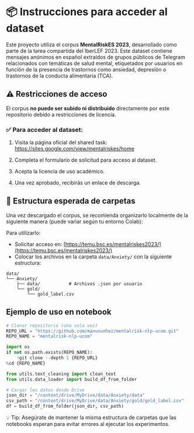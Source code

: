 # 📦 Instrucciones para acceder al dataset

Este proyecto utiliza el corpus **MentalRiskES 2023**, desarrollado como parte de la tarea compartida del IberLEF 2023. Este dataset contiene mensajes anónimos en español extraídos de grupos públicos de Telegram relacionados con temáticas de salud mental, etiquetados por usuarios en función de la presencia de trastornos como ansiedad, depresión o trastornos de la conducta alimentaria (TCA).

## ⚠️ Restricciones de acceso

El corpus **no puede ser subido ni distribuido** directamente por este repositorio debido a restricciones de licencia.

### ✅ Para acceder al dataset:

1. Visita la página oficial del shared task:  
   https://sites.google.com/view/mentalriskes/home

2. Completa el formulario de solicitud para acceso al dataset.

3. Acepta la licencia de uso académico.

4. Una vez aprobado, recibirás un enlace de descarga.

## 📁 Estructura esperada de carpetas

Una vez descargado el corpus, se recomienda organizarlo localmente de la siguiente manera (puede variar según tu entorno Colab):

Para utilizarlo:
- Solicitar acceso en: [https://temu.bsc.es/mentalriskes2023/](https://temu.bsc.es/mentalriskes2023/)
- Colocar los archivos en la carpeta `data/Anxiety/` con la siguiente estructura:

```
data/
└── Anxiety/
    ├── data/           # Archivos .json por usuario
    └── gold/
        └── gold_label.csv
```

## Ejemplo de uso en notebook

```python
# Clonar repositorio (una sola vez)
REPO_URL = "https://github.com/manununhez/mentalrisk-nlp-ucom.git"
REPO_NAME = "mentalrisk-nlp-ucom"

import os
if not os.path.exists(REPO_NAME):
    !git clone --depth 1 {REPO_URL}
%cd {REPO_NAME}

from utils.text_cleaning import clean_text
from utils.data_loader import build_df_from_folder

# Cargar los datos desde Drive
json_dir = "/content/drive/MyDrive/data/Anxiety/data"
csv_path = "/content/drive/MyDrive/data/Anxiety/gold/gold_label.csv"
df = build_df_from_folder(json_dir, csv_path)
```

💡 Tip: Asegúrate de mantener la misma estructura de carpetas que las notebooks esperan para evitar errores al ejecutar los experimentos.